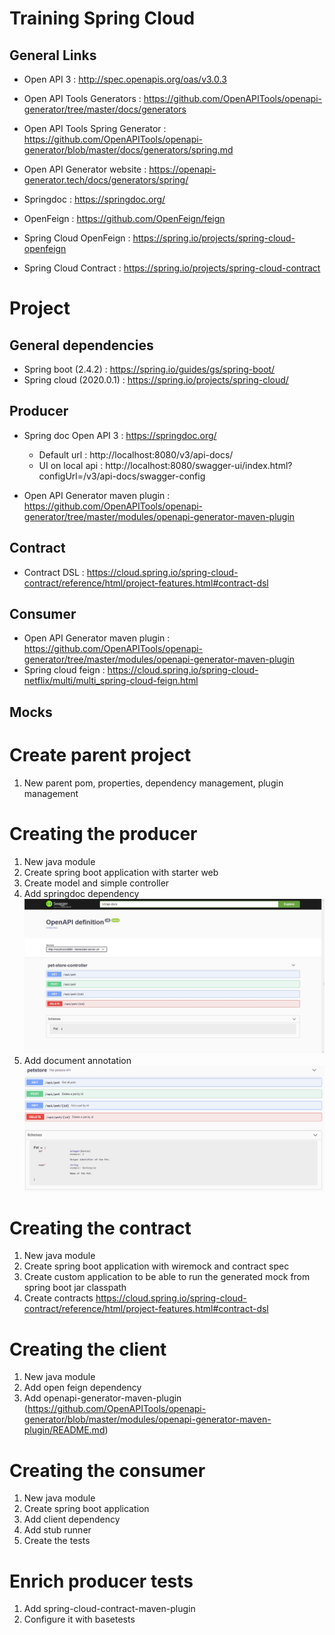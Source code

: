 # Training Spring Cloud

## General Links

- Open API 3 : http://spec.openapis.org/oas/v3.0.3

- Open API Tools Generators : https://github.com/OpenAPITools/openapi-generator/tree/master/docs/generators
- Open API Tools Spring Generator : https://github.com/OpenAPITools/openapi-generator/blob/master/docs/generators/spring.md
- Open API Generator website : https://openapi-generator.tech/docs/generators/spring/

- Springdoc : https://springdoc.org/
  
- OpenFeign : https://github.com/OpenFeign/feign
- Spring Cloud OpenFeign : https://spring.io/projects/spring-cloud-openfeign

- Spring Cloud Contract : https://spring.io/projects/spring-cloud-contract

# Project

## General dependencies

- Spring boot (2.4.2) : https://spring.io/guides/gs/spring-boot/
- Spring cloud (2020.0.1) : https://spring.io/projects/spring-cloud/

## Producer

- Spring doc Open API 3 : https://springdoc.org/ 
    - Default url : http://localhost:8080/v3/api-docs/
    - UI on local api : http://localhost:8080/swagger-ui/index.html?configUrl=/v3/api-docs/swagger-config

- Open API Generator maven plugin : https://github.com/OpenAPITools/openapi-generator/tree/master/modules/openapi-generator-maven-plugin
  
## Contract

- Contract DSL : https://cloud.spring.io/spring-cloud-contract/reference/html/project-features.html#contract-dsl

## Consumer

- Open API Generator maven plugin : https://github.com/OpenAPITools/openapi-generator/tree/master/modules/openapi-generator-maven-plugin
- Spring cloud feign : https://cloud.spring.io/spring-cloud-netflix/multi/multi_spring-cloud-feign.html

## Mocks

# Create parent project

1. New parent pom, properties, dependency management, plugin management

# Creating the producer

1. New java module
2. Create spring boot application with starter web
3. Create model and simple controller
4. Add springdoc dependency
![ui](doc/openapi-default.jpg)
5. Add document annotation
![ui](doc/openapi-springdoc.png)

# Creating the contract

1. New java module
2. Create spring boot application with wiremock and contract spec 
3. Create custom application to be able to run the generated mock from spring boot jar classpath
4. Create contracts
   https://cloud.spring.io/spring-cloud-contract/reference/html/project-features.html#contract-dsl

# Creating the client

1. New java module
2. Add open feign dependency
3. Add openapi-generator-maven-plugin (https://github.com/OpenAPITools/openapi-generator/blob/master/modules/openapi-generator-maven-plugin/README.md)

# Creating the consumer

1. New java module
2. Create spring boot application
3. Add client dependency
4. Add stub runner
5. Create the tests

# Enrich producer tests

1. Add spring-cloud-contract-maven-plugin
2. Configure it with basetests